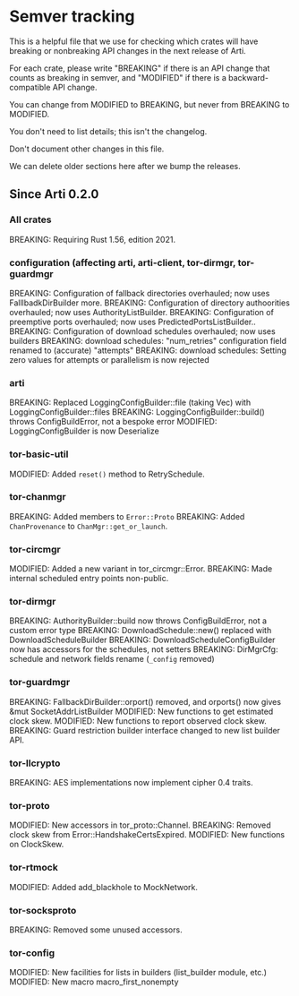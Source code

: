 # Semver tracking

This is a helpful file that we use for checking which crates will have
breaking or nonbreaking API changes in the next release of Arti.

For each crate, please write "BREAKING" if there is an API change that counts
as breaking in semver, and "MODIFIED" if there is a backward-compatible API
change.

You can change from MODIFIED to BREAKING, but never from BREAKING to
MODIFIED.

You don't need to list details; this isn't the changelog.

Don't document other changes in this file.

We can delete older sections here after we bump the releases.

## Since Arti 0.2.0

### All crates

BREAKING: Requiring Rust 1.56, edition 2021.

### configuration (affecting arti, arti-client, tor-dirmgr, tor-guardmgr

BREAKING: Configuration of fallback directories overhauled; now uses FalllbadkDirBuilder more.
BREAKING: Configuration of directory authoorities overhauled; now uses AuthorityListBuilder.
BREAKING: Configuration of preemptive ports overhauled; now uses PredictedPortsListBuilder..
BREAKING: Configuration of download schedules overhauled; now uses builders
BREAKING: download schedules: "num_retries" configuration field renamed to (accurate) "attempts"
BREAKING: download schedules: Setting zero values for attempts or parallelism is now rejected

### arti

BREAKING: Replaced LoggingConfigBuilder::file (taking Vec) with LoggingConfigBuilder::files
BREAKING: LoggingConfigBuilder::build() throws ConfigBuildError, not a bespoke error
MODIFIED: LoggingConfigBuilder is now Deserialize

### tor-basic-util

MODIFIED: Added `reset()` method to RetrySchedule.

### tor-chanmgr

BREAKING: Added members to `Error::Proto`
BREAKING: Added `ChanProvenance` to `ChanMgr::get_or_launch`.

### tor-circmgr

MODIFIED: Added a new variant in tor_circmgr::Error.
BREAKING: Made internal scheduled entry points non-public.

### tor-dirmgr

BREAKING: AuthorityBuilder::build now throws ConfigBuildError, not a custom error type
BREAKING: DownloadSchedule::new() replaced with DownloadScheduleBuilder
BREAKING: DownloadScheduleConfigBuilder now has accessors for the schedules, not setters
BREAKING: DirMgrCfg: schedule and network fields rename (`_config` removed)

### tor-guardmgr

BREAKING: FallbackDirBuilder::orport() removed, and orports() now gives &mut SocketAddrListBuilder
MODIFIED: New functions to get estimated clock skew.
MODIFIED: New functions to report observed clock skew.
BREAKING: Guard restriction builder interface changed to new list builder API.

### tor-llcrypto

BREAKING: AES implementations now implement cipher 0.4 traits.

### tor-proto

MODIFIED: New accessors in tor_proto::Channel.
BREAKING: Removed clock skew from Error::HandshakeCertsExpired.
MODIFIED: New functions on ClockSkew.

### tor-rtmock

MODIFIED: Added add_blackhole to MockNetwork.

### tor-socksproto

BREAKING: Removed some unused accessors.

### tor-config

MODIFIED: New facilities for lists in builders (list_builder module, etc.)
MODIFIED: New macro macro_first_nonempty
